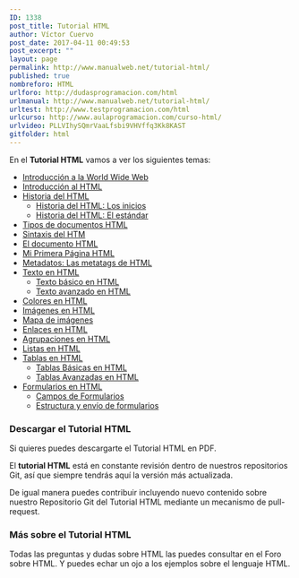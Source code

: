 ```yaml
---
ID: 1338
post_title: Tutorial HTML
author: Víctor Cuervo
post_date: 2017-04-11 00:49:53
post_excerpt: ""
layout: page
permalink: http://www.manualweb.net/tutorial-html/
published: true
nombreforo: HTML
urlforo: http://dudasprogramacion.com/html
urlmanual: http://www.manualweb.net/tutorial-html/
urltest: http://www.testprogramacion.com/html
urlcurso: http://www.aulaprogramacion.com/curso-html/
urlvideo: PLLVIhySQmrVaaLfsbi9VHVffq3Kk8KAST
gitfolder: html
---
```

En el **Tutorial HTML** vamos a ver los siguientes temas:

* [Introducción a la World Wide Web][1]
* [Introducción al HTML][2]
* [Historia del HTML][3]
  * [Historia del HTML: Los inicios][4]
  * [Historia del HTML: El estándar][5]
* [Tipos de documentos HTML][6]
* [Sintaxis del HTM][7]
* [El documento HTML][8]
* [Mi Primera Página HTML][9]
* [Metadatos: Las metatags de HTML][10]
* [Texto en HTML][11]
  * [Texto básico en HTML][12]
  * [Texto avanzado en HTML][13]
* [Colores en HTML][14]
* [Imágenes en HTML][15]
* [Mapa de imágenes][16]
* [Enlaces en HTML][17]
* [Agrupaciones en HTML][18]
* [Listas en HTML][19]
* [Tablas en HTML][20]
  * [Tablas Básicas en HTML][21]
  * [Tablas Avanzadas en HTML][22]
* [Formularios en HTML][23]
  * [Campos de Formularios][24]
  * [Estructura y envío de formularios][25]

### Descargar el Tutorial HTML

Si quieres puedes descargarte el Tutorial HTML en PDF.

El **tutorial HTML** está en constante revisión dentro de nuestros repositorios Git, así que siempre tendrás aquí la versión más actualizada.

De igual manera puedes contribuir incluyendo nuevo contenido sobre nuestro Repositorio Git del Tutorial HTML mediante un mecanismo de pull-request.

### Más sobre el Tutorial HTML

Todas las preguntas y dudas sobre HTML las puedes consultar en el Foro sobre HTML. Y puedes echar un ojo a los ejemplos sobre el lenguaje HTML.

 [1]: http://www.manualweb.net/html/introduccion-a-la-world-wide-web/
 [2]: http://www.manualweb.net/html/introduccion-al-html/
 [3]: http://www.manualweb.net/html/historia-del-html/
 [4]: http://www.manualweb.net/html/historia-del-html-los-inicios/
 [5]: http://www.manualweb.net/html/historia-del-html-el-estandar/
 [6]: http://www.manualweb.net/html/tipos-documentos-html/
 [7]: http://www.manualweb.net/html/sintaxis-del-html/
 [8]: http://www.manualweb.net/html/el-documento-html/
 [9]: http://www.manualweb.net/html/mi-primera-pagina-html/
 [10]: http://www.manualweb.net/html/metadatos-las-metatags-de-html/
 [11]: http://www.manualweb.net/html/texto-html/
 [12]: http://www.manualweb.net/html/texto-basico-en-html/
 [13]: http://www.manualweb.net/html/texto-avanzado-en-html/
 [14]: http://www.manualweb.net/html/colores-en-html/
 [15]: http://www.manualweb.net/html/imagenes-en-html/
 [16]: http://www.manualweb.net/html/mapas-de-imagenes/
 [17]: http://www.manualweb.net/html/enlaces-en-html/
 [18]: http://www.manualweb.net/html/agrupaciones-en-html/
 [19]: http://www.manualweb.net/html/listas-en-html/
 [20]: http://www.manualweb.net/html/tablas-en-html/
 [21]: http://www.manualweb.net/html/tablas-basicas-en-html/
 [22]: http://www.manualweb.net/html/tablas-avanzadas-en-html/
 [23]: http://www.manualweb.net/html/formularios-en-html/
 [24]: http://www.manualweb.net/html/campos-de-formularios/
 [25]: http://www.manualweb.net/html/estructura-y-envio-de-formularios/
